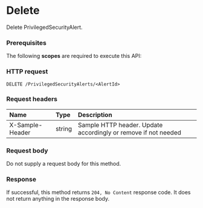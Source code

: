 # Delete

Delete PrivilegedSecurityAlert.
### Prerequisites
The following **scopes** are required to execute this API: 
### HTTP request
<!-- { "blockType": "ignored" } -->
```http
DELETE /PrivilegedSecurityAlerts/<AlertId>

```
### Request headers
| Name       | Type | Description|
|:---------------|:--------|:----------|
| X-Sample-Header  | string  | Sample HTTP header. Update accordingly or remove if not needed|

### Request body
Do not supply a request body for this method.


### Response
If successful, this method returns `204, No Content` response code. It does not return anything in the response body.


<!-- uuid: 7e4c9f3b-0b18-4f91-bb4c-4a07ee63e9c8
2015-10-16 23:06:08 UTC -->
<!-- {
  "type": "#page.annotation",
  "description": "Delete",
  "keywords": "",
  "section": "documentation",
  "tocPath": ""
}-->